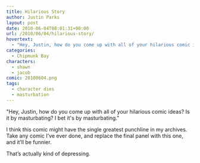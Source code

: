```yaml
---
title: Hilarious Story
author: Justin Parks
layout: post
date: 2010-06-04T08:01:31+00:00
url: /2010/06/04/hilarious-story/
hovertext:
  - "Hey, Justin, how do you come up with all of your hilarious comic ideas? Is it by masturbating? I bet it's by masturbating."
categories:
  - Chipmunk Bay
characters:
  - shawn
  - jacob
comic: 20100604.png
tags:
  - character dies
  - masturbation
---
```

"Hey, Justin, how do you come up with all of your hilarious comic ideas? Is it by masturbating? I bet it's by masturbating."

I think this comic might have the single greatest punchline in my archives. Take any comic I&#8217;ve ever done, and replace the final panel with this one, and it&#8217;ll be funnier.

That&#8217;s actually kind of depressing.